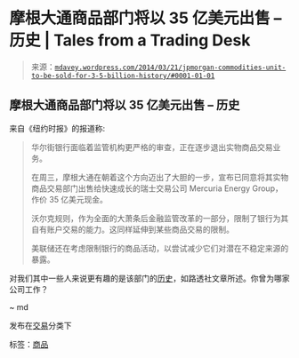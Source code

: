 <!--yml

分类：未分类

date: 2024-05-18 05:52:26

-->

# 摩根大通商品部门将以 35 亿美元出售 – 历史 | Tales from a Trading Desk

> 来源：[`mdavey.wordpress.com/2014/03/21/jpmorgan-commodities-unit-to-be-sold-for-3-5-billion-history/#0001-01-01`](https://mdavey.wordpress.com/2014/03/21/jpmorgan-commodities-unit-to-be-sold-for-3-5-billion-history/#0001-01-01)

## 摩根大通商品部门将以 35 亿美元出售 – 历史

来自《纽约时报》的报道称:

> 华尔街银行面临着监管机构更严格的审查，正在逐步退出实物商品交易业务。
> 
> 在周三，摩根大通在朝着这个方向迈出了大胆的一步，宣布已同意将其实物商品交易部门出售给快速成长的瑞士交易公司 Mercuria Energy Group，作价 35 亿美元现金。
> 
> 沃尔克规则，作为全面的大萧条后金融监管改革的一部分，限制了银行为其自有账户交易的能力。这同样延伸到某些商品交易的限制。
> 
> 美联储还在考虑限制银行的商品活动，以尝试减少它们对潜在不稳定来源的暴露。

对我们其中一些人来说更有趣的是该部门的[历史](http://uk.reuters.com/article/2014/03/19/jpmorgan-mercuria-timeline-idUKL2N0MG0JH20140319)，如路透社文章所述。你曾为哪家公司工作？

~ md

发布在[交易](https://mdavey.wordpress.com/category/trading/)分类下

标签：[商品](https://mdavey.wordpress.com/tag/commodities/)
